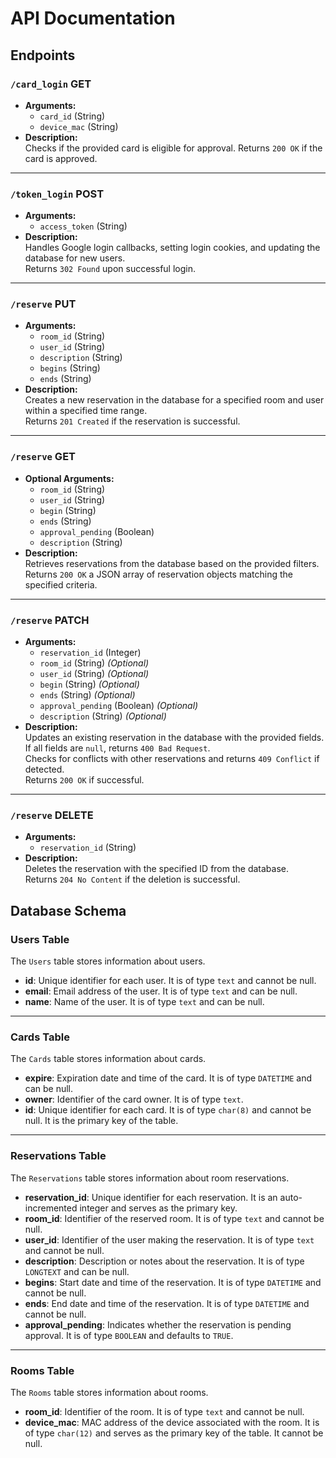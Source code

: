 # API Documentation

## Endpoints

### `/card_login` **GET**

- **Arguments:**
  - `card_id` (String)
  - `device_mac` (String)
- **Description:**  
  Checks if the provided card is eligible for approval. Returns `200 OK` if the card is approved.

---

### `/token_login` **POST**

- **Arguments:**
  - `access_token` (String)
- **Description:**  
  Handles Google login callbacks, setting login cookies, and updating the database for new users.  
  Returns `302 Found` upon successful login.

---

### `/reserve` **PUT**

- **Arguments:**
  - `room_id` (String)
  - `user_id` (String)
  - `description` (String)
  - `begins` (String)
  - `ends` (String)
- **Description:**  
  Creates a new reservation in the database for a specified room and user within a specified time range.  
  Returns `201 Created` if the reservation is successful.

---

### `/reserve` **GET**

- **Optional Arguments:**
  - `room_id` (String)
  - `user_id` (String)
  - `begin` (String)
  - `ends` (String)
  - `approval_pending` (Boolean)
  - `description` (String)
- **Description:**  
  Retrieves reservations from the database based on the provided filters.  
  Returns `200 OK` a JSON array of reservation objects matching the specified criteria.
---

### `/reserve` **PATCH**

- **Arguments:**
  - `reservation_id` (Integer)
  - `room_id` (String) *(Optional)*
  - `user_id` (String) *(Optional)*
  - `begin` (String) *(Optional)*
  - `ends` (String) *(Optional)*
  - `approval_pending` (Boolean) *(Optional)*
  - `description` (String) *(Optional)*
- **Description:**  
  Updates an existing reservation in the database with the provided fields.  
  If all fields are `null`, returns `400 Bad Request`.  
  Checks for conflicts with other reservations and returns `409 Conflict` if detected.  
Returns `200 OK` if successful.

---

### `/reserve` **DELETE**

- **Arguments:**
  - `reservation_id` (String)
- **Description:**  
  Deletes the reservation with the specified ID from the database.  
  Returns `204 No Content` if the deletion is successful.


## Database Schema


### Users Table

The `Users` table stores information about users.

- **id**: Unique identifier for each user. It is of type `text` and cannot be null.
- **email**: Email address of the user. It is of type `text` and can be null.
- **name**: Name of the user. It is of type `text` and can be null.

---

### Cards Table

The `Cards` table stores information about cards.

- **expire**: Expiration date and time of the card. It is of type `DATETIME` and can be null.
- **owner**: Identifier of the card owner. It is of type `text`.
- **id**: Unique identifier for each card. It is of type `char(8)` and cannot be null. It is the primary key of the table.

---

### Reservations Table

The `Reservations` table stores information about room reservations.

- **reservation_id**: Unique identifier for each reservation. It is an auto-incremented integer and serves as the primary key.
- **room_id**: Identifier of the reserved room. It is of type `text` and cannot be null.
- **user_id**: Identifier of the user making the reservation. It is of type `text` and cannot be null.
- **description**: Description or notes about the reservation. It is of type `LONGTEXT` and can be null.
- **begins**: Start date and time of the reservation. It is of type `DATETIME` and cannot be null.
- **ends**: End date and time of the reservation. It is of type `DATETIME` and cannot be null.
- **approval_pending**: Indicates whether the reservation is pending approval. It is of type `BOOLEAN` and defaults to `TRUE`.

---

### Rooms Table

The `Rooms` table stores information about rooms.

- **room_id**: Identifier of the room. It is of type `text` and cannot be null.
- **device_mac**: MAC address of the device associated with the room. It is of type `char(12)` and serves as the primary key of the table. It cannot be null.

